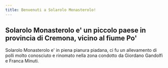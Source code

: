 ```yaml
---
title: Benvenuti a Solarolo Monasterolo!
---
```


## Solarolo Monasterolo e' un piccolo paese in provincia di Cremona, vicino al fiume Po' ##

Solarolo Monasterolo e' in piena pianura piadana, ci fu un allevamento di polli molto conosciuto e rinomato nella zona condotto da Giordano Gandolfi e Franca Minuti.
